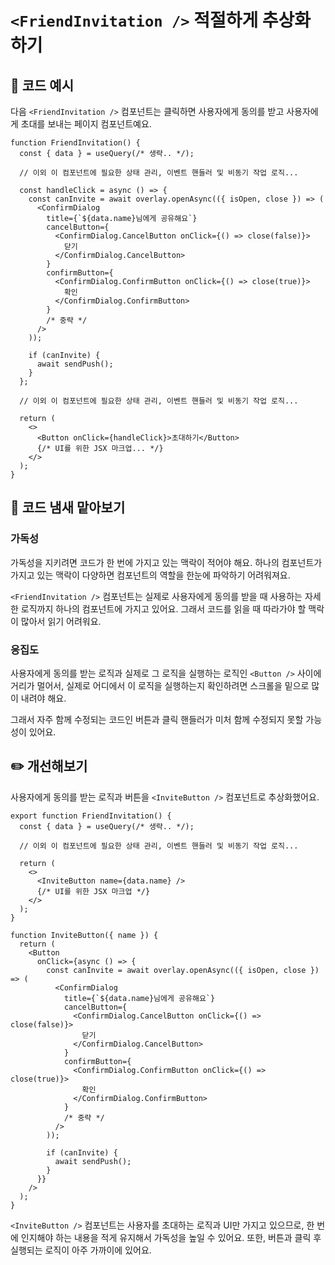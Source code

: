 # `<FriendInvitation />` 적절하게 추상화하기

<Badge type="info" text="가독성" />

## 📝 코드 예시

다음 `<FriendInvitation />` 컴포넌트는 클릭하면 사용자에게 동의를 받고 사용자에게 초대를 보내는 페이지 컴포넌트예요.

```tsx 6-27
function FriendInvitation() {
  const { data } = useQuery(/* 생략.. */);

  // 이외 이 컴포넌트에 필요한 상태 관리, 이벤트 핸들러 및 비동기 작업 로직...

  const handleClick = async () => {
    const canInvite = await overlay.openAsync(({ isOpen, close }) => (
      <ConfirmDialog
        title={`${data.name}님에게 공유해요`}
        cancelButton={
          <ConfirmDialog.CancelButton onClick={() => close(false)}>
            닫기
          </ConfirmDialog.CancelButton>
        }
        confirmButton={
          <ConfirmDialog.ConfirmButton onClick={() => close(true)}>
            확인
          </ConfirmDialog.ConfirmButton>
        }
        /* 중략 */
      />
    ));

    if (canInvite) {
      await sendPush();
    }
  };

  // 이외 이 컴포넌트에 필요한 상태 관리, 이벤트 핸들러 및 비동기 작업 로직...

  return (
    <>
      <Button onClick={handleClick}>초대하기</Button>
      {/* UI를 위한 JSX 마크업... */}
    </>
  );
}
```

## 👃 코드 냄새 맡아보기

### 가독성

가독성을 지키려면 코드가 한 번에 가지고 있는 맥락이 적어야 해요. 하나의 컴포넌트가 가지고 있는 맥락이 다양하면 컴포넌트의 역할을 한눈에 파악하기 어려워져요. 

`<FriendInvitation />` 컴포넌트는 실제로 사용자에게 동의를 받을 때 사용하는 자세한 로직까지 하나의 컴포넌트에 가지고 있어요. 그래서 코드를 읽을 때 따라가야 할 맥락이 많아서 읽기 어려워요.

### 응집도

사용자에게 동의를 받는 로직과 실제로 그 로직을 실행하는 로직인 `<Button />` 사이에 거리가 멀어서, 실제로 어디에서 이 로직을 실행하는지 확인하려면 스크롤을 밑으로 많이 내려야 해요.

그래서 자주 함께 수정되는 코드인 버튼과 클릭 핸들러가 미처 함께 수정되지 못할 가능성이 있어요.

## ✏️ 개선해보기

사용자에게 동의를 받는 로직과 버튼을 `<InviteButton />` 컴포넌트로 추상화했어요. 

```tsx
export function FriendInvitation() {
  const { data } = useQuery(/* 생략.. */);

  // 이외 이 컴포넌트에 필요한 상태 관리, 이벤트 핸들러 및 비동기 작업 로직...

  return (
    <>
      <InviteButton name={data.name} />
      {/* UI를 위한 JSX 마크업 */}
    </>
  );
}

function InviteButton({ name }) {
  return (
    <Button
      onClick={async () => {
        const canInvite = await overlay.openAsync(({ isOpen, close }) => (
          <ConfirmDialog
            title={`${data.name}님에게 공유해요`}
            cancelButton={
              <ConfirmDialog.CancelButton onClick={() => close(false)}>
                닫기
              </ConfirmDialog.CancelButton>
            }
            confirmButton={
              <ConfirmDialog.ConfirmButton onClick={() => close(true)}>
                확인
              </ConfirmDialog.ConfirmButton>
            }
            /* 중략 */
          />
        ));

        if (canInvite) {
          await sendPush();
        }
      }}
    />
  );
}
```

`<InviteButton />` 컴포넌트는 사용자를 초대하는 로직과 UI만 가지고 있으므로, 한 번에 인지해야 하는 내용을 적게 유지해서 가독성을 높일 수 있어요. 또한, 버튼과 클릭 후 실행되는 로직이 아주 가까이에 있어요.